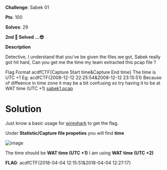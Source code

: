 **Challenge**: Sabek 01

**Pts**: 100

**Solves**: 29

**2nd 🥈 Solved ...😎**

**Description**

Detective, I understand that you've be given the files we got, Sabek really got hit hard, Can you get me the time my team extracted this pcap file ?

Flag Format acdfCTF{Capture Start time&Capture End time} The time is UTC +1 Eg: acdfCTF{2008-12-12 22:25:54&2008-12-12 23:15:51} Because of diffeence in time zone it may be a bit confusing so try having it to be at WAT time (UTC +1)
[sabek1.pcap](https://github.com/parfaittolefo/Cyberlympics-CTF-Qualif-2023/blob/main/chal_files/Sabek1.pcap)
# Solution 

Just know a basic usage for [wireshark](https://www.wireshark.org/) to get the flag.

Under **Statistic/Capture file propeties** you will find **time** 

![image](https://github.com/parfaittolefo/Cyberlympics-CTF-Qualif-2023/assets/78282359/5f070827-3143-4222-ba13-a621a61736d0)

The time should be **WAT time (UTC +1)**
I am using **WAT time (UTC +2)**

**FLAG**: acdfCTF{2018-04-04 12:15:51&2018-04-04 12:27:17}


